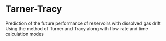 # Tarner-Tracy
Prediction of the future performance of reservoirs with dissolved gas drift Using the method of Turner and Tracy along with flow rate and time calculation modes
